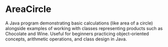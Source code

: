 # AreaCircle
A Java program demonstrating basic calculations (like area of a circle) alongside examples of working with classes representing products such as Chocolate and Wine. Useful for beginners practicing object-oriented concepts, arithmetic operations, and class design in Java.
